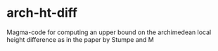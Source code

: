 # arch-ht-diff
Magma-code for computing an upper bound on the archimedean local height difference as in the paper by Stumpe and M  
